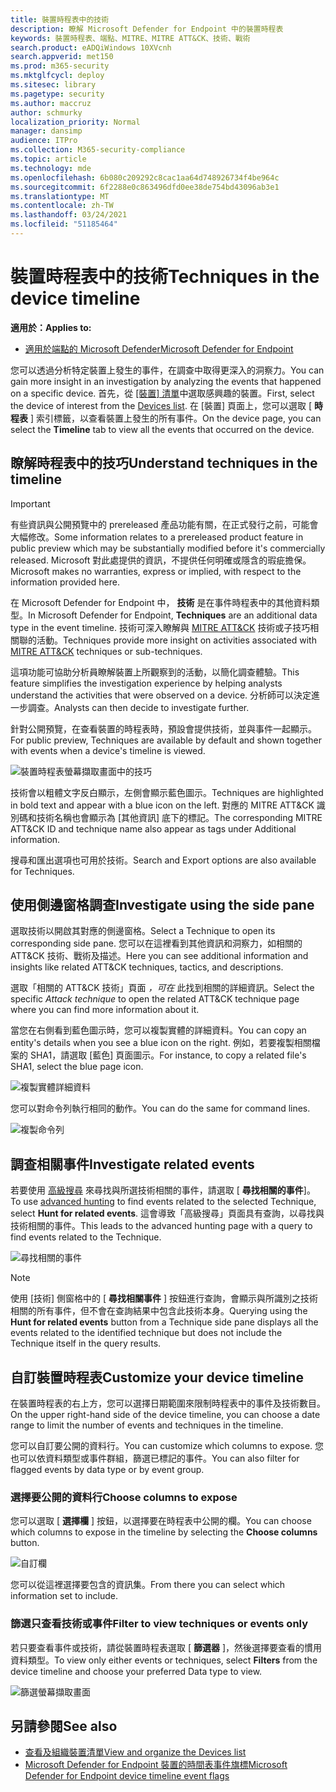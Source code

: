 ```yaml
---
title: 裝置時程表中的技術
description: 瞭解 Microsoft Defender for Endpoint 中的裝置時程表
keywords: 裝置時程表、端點、MITRE、MITRE ATT&CK、技術、戰術
search.product: eADQiWindows 10XVcnh
search.appverid: met150
ms.prod: m365-security
ms.mktglfcycl: deploy
ms.sitesec: library
ms.pagetype: security
ms.author: maccruz
author: schmurky
localization_priority: Normal
manager: dansimp
audience: ITPro
ms.collection: M365-security-compliance
ms.topic: article
ms.technology: mde
ms.openlocfilehash: 6b080c209292c8cac1aa64d748926734f4be964c
ms.sourcegitcommit: 6f2288e0c863496dfd0ee38de754bd43096ab3e1
ms.translationtype: MT
ms.contentlocale: zh-TW
ms.lasthandoff: 03/24/2021
ms.locfileid: "51185464"
---
```

# <a name="techniques-in-the-device-timeline"></a><span data-ttu-id="ac760-104">裝置時程表中的技術</span><span class="sxs-lookup"><span data-stu-id="ac760-104">Techniques in the device timeline</span></span>


<span data-ttu-id="ac760-105">**適用於：**</span><span class="sxs-lookup"><span data-stu-id="ac760-105">**Applies to:**</span></span>
- [<span data-ttu-id="ac760-106">適用於端點的 Microsoft Defender</span><span class="sxs-lookup"><span data-stu-id="ac760-106">Microsoft Defender for Endpoint</span></span>](https://go.microsoft.com/fwlink/p/?linkid=2154037)


<span data-ttu-id="ac760-107">您可以透過分析特定裝置上發生的事件，在調查中取得更深入的洞察力。</span><span class="sxs-lookup"><span data-stu-id="ac760-107">You can gain more insight in an investigation by analyzing the events that happened on a specific device.</span></span> <span data-ttu-id="ac760-108">首先，從 [ [裝置] 清單](machines-view-overview.md)中選取感興趣的裝置。</span><span class="sxs-lookup"><span data-stu-id="ac760-108">First, select the device of interest from the [Devices list](machines-view-overview.md).</span></span> <span data-ttu-id="ac760-109">在 [裝置] 頁面上，您可以選取 [ **時程表** ] 索引標籤，以查看裝置上發生的所有事件。</span><span class="sxs-lookup"><span data-stu-id="ac760-109">On the device page, you can select the **Timeline** tab to view all the events that occurred on the device.</span></span>

## <a name="understand-techniques-in-the-timeline"></a><span data-ttu-id="ac760-110">瞭解時程表中的技巧</span><span class="sxs-lookup"><span data-stu-id="ac760-110">Understand techniques in the timeline</span></span>

>[!IMPORTANT]
><span data-ttu-id="ac760-111">有些資訊與公開預覽中的 prereleased 產品功能有關，在正式發行之前，可能會大幅修改。</span><span class="sxs-lookup"><span data-stu-id="ac760-111">Some information relates to a prereleased product feature in public preview which may be substantially modified before it's commercially released.</span></span> <span data-ttu-id="ac760-112">Microsoft 對此處提供的資訊，不提供任何明確或隱含的瑕疵擔保。</span><span class="sxs-lookup"><span data-stu-id="ac760-112">Microsoft makes no warranties, express or implied, with respect to the information provided here.</span></span>

<span data-ttu-id="ac760-113">在 Microsoft Defender for Endpoint 中， **技術** 是在事件時程表中的其他資料類型。</span><span class="sxs-lookup"><span data-stu-id="ac760-113">In Microsoft Defender for Endpoint, **Techniques** are an additional data type in the event timeline.</span></span> <span data-ttu-id="ac760-114">技術可深入瞭解與 [MITRE ATT&CK](https://attack.mitre.org/) 技術或子技巧相關聯的活動。</span><span class="sxs-lookup"><span data-stu-id="ac760-114">Techniques provide more insight on activities associated with [MITRE ATT&CK](https://attack.mitre.org/) techniques or sub-techniques.</span></span> 

<span data-ttu-id="ac760-115">這項功能可協助分析員瞭解裝置上所觀察到的活動，以簡化調查體驗。</span><span class="sxs-lookup"><span data-stu-id="ac760-115">This feature simplifies the investigation experience by helping analysts understand the activities that were observed on a device.</span></span> <span data-ttu-id="ac760-116">分析師可以決定進一步調查。</span><span class="sxs-lookup"><span data-stu-id="ac760-116">Analysts can then decide to investigate further.</span></span>

<span data-ttu-id="ac760-117">針對公開預覽，在查看裝置的時程表時，預設會提供技術，並與事件一起顯示。</span><span class="sxs-lookup"><span data-stu-id="ac760-117">For public preview, Techniques are available by default and shown together with events when a device's timeline is viewed.</span></span> 

![裝置時程表螢幕擷取畫面中的技巧](images/device-timeline-2.png)

<span data-ttu-id="ac760-119">技術會以粗體文字反白顯示，左側會顯示藍色圖示。</span><span class="sxs-lookup"><span data-stu-id="ac760-119">Techniques are highlighted in bold text and appear with a blue icon on the left.</span></span> <span data-ttu-id="ac760-120">對應的 MITRE ATT&CK 識別碼和技術名稱也會顯示為 [其他資訊] 底下的標記。</span><span class="sxs-lookup"><span data-stu-id="ac760-120">The corresponding MITRE ATT&CK ID and technique name also appear as tags under Additional information.</span></span> 

<span data-ttu-id="ac760-121">搜尋和匯出選項也可用於技術。</span><span class="sxs-lookup"><span data-stu-id="ac760-121">Search and Export options are also available for Techniques.</span></span>

## <a name="investigate-using-the-side-pane"></a><span data-ttu-id="ac760-122">使用側邊窗格調查</span><span class="sxs-lookup"><span data-stu-id="ac760-122">Investigate using the side pane</span></span>

<span data-ttu-id="ac760-123">選取技術以開啟其對應的側邊窗格。</span><span class="sxs-lookup"><span data-stu-id="ac760-123">Select a Technique to open its corresponding side pane.</span></span> <span data-ttu-id="ac760-124">您可以在這裡看到其他資訊和洞察力，如相關的 ATT&CK 技術、戰術及描述。</span><span class="sxs-lookup"><span data-stu-id="ac760-124">Here you can see additional information and insights like related ATT&CK techniques, tactics, and descriptions.</span></span> 

<span data-ttu-id="ac760-125">選取「相關的 ATT&CK 技術」頁面 *，可在* 此找到相關的詳細資訊。</span><span class="sxs-lookup"><span data-stu-id="ac760-125">Select the specific *Attack technique* to open the related ATT&CK technique page where you can find more information about it.</span></span>

<span data-ttu-id="ac760-126">當您在右側看到藍色圖示時，您可以複製實體的詳細資料。</span><span class="sxs-lookup"><span data-stu-id="ac760-126">You can copy an entity's details when you see a blue icon on the right.</span></span> <span data-ttu-id="ac760-127">例如，若要複製相關檔案的 SHA1，請選取 [藍色] 頁面圖示。</span><span class="sxs-lookup"><span data-stu-id="ac760-127">For instance, to copy a related file's SHA1, select the blue page icon.</span></span>

![複製實體詳細資料](images/techniques-side-pane-clickable.png)

<span data-ttu-id="ac760-129">您可以對命令列執行相同的動作。</span><span class="sxs-lookup"><span data-stu-id="ac760-129">You can do the same for command lines.</span></span>

![複製命令列](images/techniques-side-pane-command.png)


## <a name="investigate-related-events"></a><span data-ttu-id="ac760-131">調查相關事件</span><span class="sxs-lookup"><span data-stu-id="ac760-131">Investigate related events</span></span>

<span data-ttu-id="ac760-132">若要使用 [高級搜尋](advanced-hunting-overview.md) 來尋找與所選技術相關的事件，請選取 [ **尋找相關的事件**]。</span><span class="sxs-lookup"><span data-stu-id="ac760-132">To use [advanced hunting](advanced-hunting-overview.md) to find events related to the selected Technique, select **Hunt for related events**.</span></span> <span data-ttu-id="ac760-133">這會導致「高級搜尋」頁面具有查詢，以尋找與技術相關的事件。</span><span class="sxs-lookup"><span data-stu-id="ac760-133">This leads to the advanced hunting page with a query to find events related to the Technique.</span></span>

![尋找相關的事件](images/techniques-hunt-for-related-events.png)

>[!NOTE]
><span data-ttu-id="ac760-135">使用 [技術] 側窗格中的 [ **尋找相關事件** ] 按鈕進行查詢，會顯示與所識別之技術相關的所有事件，但不會在查詢結果中包含此技術本身。</span><span class="sxs-lookup"><span data-stu-id="ac760-135">Querying using the **Hunt for related events** button from a Technique side pane displays all the events related to the identified technique but does not include the Technique itself in the query results.</span></span>


## <a name="customize-your-device-timeline"></a><span data-ttu-id="ac760-136">自訂裝置時程表</span><span class="sxs-lookup"><span data-stu-id="ac760-136">Customize your device timeline</span></span>

<span data-ttu-id="ac760-137">在裝置時程表的右上方，您可以選擇日期範圍來限制時程表中的事件及技術數目。</span><span class="sxs-lookup"><span data-stu-id="ac760-137">On the upper right-hand side of the device timeline, you can choose a date range to limit the number of events and techniques in the timeline.</span></span> 

<span data-ttu-id="ac760-138">您可以自訂要公開的資料行。</span><span class="sxs-lookup"><span data-stu-id="ac760-138">You can customize which columns to expose.</span></span> <span data-ttu-id="ac760-139">您也可以依資料類型或事件群組，篩選已標記的事件。</span><span class="sxs-lookup"><span data-stu-id="ac760-139">You can also filter for flagged events by data type or by event group.</span></span>

### <a name="choose-columns-to-expose"></a><span data-ttu-id="ac760-140">選擇要公開的資料行</span><span class="sxs-lookup"><span data-stu-id="ac760-140">Choose columns to expose</span></span>
<span data-ttu-id="ac760-141">您可以選取 [ **選擇欄** ] 按鈕，以選擇要在時程表中公開的欄。</span><span class="sxs-lookup"><span data-stu-id="ac760-141">You can choose which columns to expose in the timeline by selecting the **Choose columns** button.</span></span>

![自訂欄](images/filter-customize-columns.png)

<span data-ttu-id="ac760-143">您可以從這裡選擇要包含的資訊集。</span><span class="sxs-lookup"><span data-stu-id="ac760-143">From there you can select which information set to include.</span></span>

### <a name="filter-to-view-techniques-or-events-only"></a><span data-ttu-id="ac760-144">篩選只查看技術或事件</span><span class="sxs-lookup"><span data-stu-id="ac760-144">Filter to view techniques or events only</span></span>

<span data-ttu-id="ac760-145">若只要查看事件或技術，請從裝置時程表選取 [ **篩選器** ]，然後選擇要查看的慣用資料類型。</span><span class="sxs-lookup"><span data-stu-id="ac760-145">To view only either events or techniques, select **Filters** from the device timeline and choose your preferred Data type to view.</span></span>

![篩選螢幕擷取畫面](images/device-timeline-filters.png)



## <a name="see-also"></a><span data-ttu-id="ac760-147">另請參閱</span><span class="sxs-lookup"><span data-stu-id="ac760-147">See also</span></span>
- [<span data-ttu-id="ac760-148">查看及組織裝置清單</span><span class="sxs-lookup"><span data-stu-id="ac760-148">View and organize the Devices list</span></span>](machines-view-overview.md)
- [<span data-ttu-id="ac760-149">Microsoft Defender for Endpoint 裝置的時間表事件旗標</span><span class="sxs-lookup"><span data-stu-id="ac760-149">Microsoft Defender for Endpoint device timeline event flags</span></span>](device-timeline-event-flag.md) 


 
